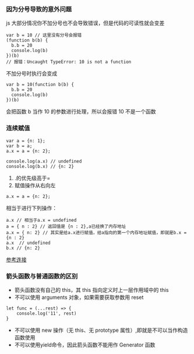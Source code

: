 ### 因为分号导致的意外问题

js 大部分情况你不加分号也不会导致错误，但是代码的可读性就会变差

```
var b = 10 // 这里没有分号会报错
(function b(b) {
  b.b = 20
  console.log(b)
})(b)
// 报错：Uncaught TypeError: 10 is not a function
```

不加分号时执行会变成

```
var b = 10(function b(b) {
  b.b = 20
  console.log(b)
})(b)
```

会把函数 b 当作 10 的参数进行处理，所以会报错 10 不是一个函数

### 连续赋值

```
var a = {n: 1};
var b = a;
a.x = a = {n: 2};

console.log(a.x) // undefined
console.log(b.x) // {n: 2}
```

1. .的优先级高于=
2. 赋值操作从右向左

```
a.x = a = {n: 2};
```

相当于进行下列操作：

```
a.x // 相当于a.x = undefined
a = { n : 2} // 返回值是 {n : 2},a已经换了内存地址
a.x = { n: 2} // 其实是给a.x进行赋值，给a指向的第一个内存地址赋值，即就是b.x = {n : 2}
a.x  // undefined
b.x // {n: 2}
```

[参考连接](https://www.zhihu.com/question/41220520)

### 箭头函数与普通函数的区别

- 箭头函数没有自己的 this，其 this 指向定义时上一层作用域中的 this
- 不可以使用 arguments 对象，如果需要获取参数用 reset

```
let func = (...rest) => {
    console.log('11', rest)
}
```

- 不可以使用 new 操作（无 this、无 prototype 属性）,即就是不可以当作构造函数使用
- 不可以使用yield命令，因此箭头函数不能用作 Generator 函数
